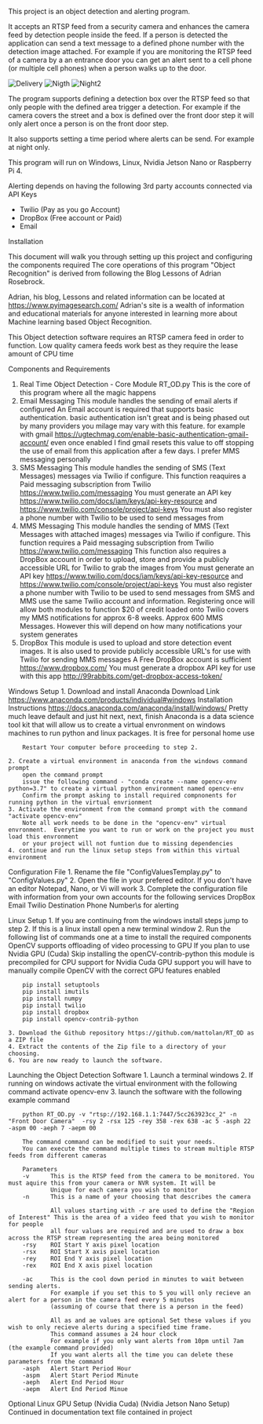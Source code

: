 This project is an object detection and alerting program.

It accepts an RTSP feed from a security camera and enhances the camera feed by detection people inside the feed. If a person is detected the application can send a text message to a defined phone number with the detection image attached.  For example if you are monitoring the RTSP feed of a camera by a an entrance door you can get an alert sent to a cell phone (or multiple cell phones) when a person walks up to the door.

![Delivery](https://github.com/mattolan/RT_OD/blob/master/Documentation/Images-GitHub/Delivery.jpg?raw=true)
![Nigth](https://github.com/mattolan/RT_OD/blob/master/Documentation/Images-GitHub/Night%202.jpg?raw=true)
![Night2](https://github.com/mattolan/RT_OD/blob/master/Documentation/Images-GitHub/Night.jpg?raw=true)


The program supports defining a detection box over the RTSP feed so that only people with the defined area trigger a detection. For example if the camera covers the street and a box is defined over the front door step it will only alert once a person is on the front door step.

It also supports setting a time period where alerts can be send. For example at night only.

This program will run on Windows, Linux, Nvidia Jetson Nano or Raspberry Pi 4. 

Alerting depends on having the following 3rd party accounts connected via API Keys
- Twilio (Pay as you go Account)
- DropBox (Free account or Paid)
- Email

Installation

This document will walk you through setting up this project and configuring the components required
The core operations of this program "Object Recognition" is derived from following the Blog Lessons of Adrian Rosebrock.  

Adrian, his blog, Lessons and related information can be located at https://www.pyimagesearch.com/ Adrian's site is a wealth of information and educational
materials for anyone interested in learning more about Machine learning based Object Recognition.

This Object detection software requires an RTSP camera feed in order to function. Low quality camera feeds work best as they require the lease amount of CPU time

Components and Requirements

1. Real Time Object Detection - Core Module RT_OD.py
	This is the core of this program where all the magic happens
2. Email Messaging
	This module handles the sending of email alerts if configured
	An Email account is required that supports basic authentication. basic authentication isn't great and is being phased out by many providers
	you milage may vary with this feature.  for example with gmail https://ugtechmag.com/enable-basic-authentication-gmail-account/ even once enabled 
	I find gmail resets this value to off stopping the use of email from this application after a few days. I prefer MMS messaging personally
3. SMS Messaging
	This module handles the sending of SMS (Text Messages) messages via Twilio if configure. 
	This function reaquires a Paid messaging subscription from Twilio https://www.twilio.com/messaging
	You must generate an API key https://www.twilio.com/docs/iam/keys/api-key-resource and https://www.twilio.com/console/project/api-keys
	You must also register a phone number with Twilio to be used to send messages from
4. MMS Messaging
	This module handles the sending of MMS (Text Messages with attached images) messages via Twilio if configure. 
	This function requires a Paid messaging subscription from Twilio https://www.twilio.com/messaging
	This function also requires a DropBox account in order to upload, store and provide a publicly accessible URL for Twilio to grab the images from
	You must generate an API key https://www.twilio.com/docs/iam/keys/api-key-resource and https://www.twilio.com/console/project/api-keys
	You must also register a phone number with Twilio to be used to send messages from
	SMS and MMS use the same Twilio account and information. Registering once will allow both modules to function
	$20 of credit loaded onto Twilio covers my MMS notifications for approx 6-8 weeks. Approx 600 MMS Messages. However this will depend on how many notifications your
	system generates
5. DropBox
	This module is used to upload and store detection event images. It is also used to provide publicly accessible URL's for use with Twilio for sending MMS messages
	A Free DropBox account is sufficient https://www.dropbox.com/
	You must generate a dropbox API key for use with this app http://99rabbits.com/get-dropbox-access-token/

Windows Setup
	1. Download and install Anaconda
		Download Link https://www.anaconda.com/products/individual#windows
		Installation Instructions https://docs.anaconda.com/anaconda/install/windows/ Pretty much leave default and just hit next, next, finish
		Anaconda is a data science tool kit that will allow us to create a virtual envronment on windows machines to run python and linux packages. 
		It is free for personal home use

		Restart Your computer before proceeding to step 2.  

	2. Create a virtual environment in anaconda from the windows command prompt
		open the command prompt
		issue the following command - "conda create --name opencv-env python=3.7" to create a virtual python environment named opencv-env
		Confirm the prompt asking to install required compnonents for running python in the virtual envrionment
	3. Activate the environment from the command prompt with the command "activate opencv-env"
		Note all work needs to be done in the "opencv-env" virtual envronment.  Everytime you want to run or work on the project you must load this envronment
		or your project will not funtion due to missing dependencies
	4. continue and run the linux setup steps from within this virtual environment

Configuration File 
	1. Rename the file "ConfigValuesTemplay.py" to "ConfigValues.py"
	2. Open the file in your prefered editor. If you don't have an editor Notepad, Nano, or Vi will work
	3. Complete the configuration file with information from your own accounts for the following services
		DropBox
		Email 
		Twilio
		Destination Phone Number\s for alerting

Linux Setup
	1. If you are continuing from the windows install steps jump to step 2. If this is a linux install open a new terminal window
	2. Run the following list of commands one at a time to install the required components
	   OpenCV supports offloading of video processing to GPU
	   If you plan to use Nvidia GPU (Cuda) Skip installing the openCV-contrib-python this module is precompiled for CPU support
	   for Nvidia Cuda GPU support you will have to manually compile OpenCV with the correct GPU features enabled
		
		pip install setuptools
		pip install imutils
		pip install numpy
		pip install twilio
		pip install dropbox
		pip install opencv-contrib-python

	3. Download the Github repository https://github.com/mattolan/RT_OD as a ZIP file
	4. Extract the contents of the Zip file to a directory of your choosing.
	6. You are now ready to launch the software.

Launching the Object Detection Software
	1. Launch a terminal windows 
	2. If running on windows activate the virtual environment with the following command
		activate opencv-env
	3. launch the software with the following example command
		
		python RT_OD.py -v "rtsp://192.168.1.1:7447/5cc263923cc_2" -n "Front Door Camera"  -rsy 2 -rsx 125 -rey 358 -rex 638 -ac 5 -asph 22 -aspm 00 -aeph 7 -aepm 00

		The command command can be modified to suit your needs.
		You can execute the command multiple times to stream multiple RTSP feeds from different cameras

		Parameters
		-v		This is the RTSP feed from the camera to be monitored. You must aquire this from your camera or NVR system. It will be 
				Unique for each camera you wish to monitor
		-n		This is a name of your choosing that describes the camera
				
				All values starting with -r are used to define the "Region of Interest" This is the area of a video feed that you wish to monitor for people
				all four values are required and are used to draw a box across the RTSP stream representing the area being monitored
		-rsy	ROI Start Y axis pixel location
		-rsx	ROI Start X axis pixel location
		-rey	ROI End Y axis pixel location
		-rex	ROI End X axis pixel location

		-ac		This is the cool down period in minutes to wait between sending alerts. 
				For example if you set this to 5 you will only recieve an alert for a person in the camera feed every 5 minutes 
				(assuming of course that there is a person in the feed)

				All as and ae values are optional Set these values if you wish to only recieve alerts during a specified time frame. 
				This command assumes a 24 hour clock
				For example if you only want alerts from 10pm until 7am (the example command provided)
				If you want alerts all the time you can delete these parameters from the command
		-asph	Alert Start Period Hour
		-aspm	Alert Start Period Minute
		-aeph	Alert End Period Hour
		-aepm	Alert End Period Minue


Optional Linux GPU Setup (Nvidia Cuda) (Nvidia Jetson Nano Setup)
Continued in documentation text file contained in project
